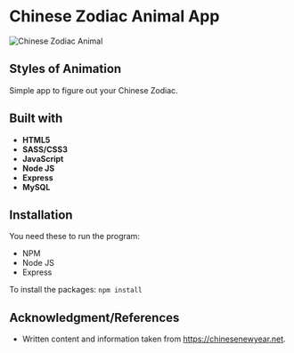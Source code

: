 # Chinese Zodiac Animal App

![Chinese Zodiac Animal](/public/images/animal_dragon.svg)

## Styles of Animation


Simple app to figure out your Chinese Zodiac.


## Built with
* **HTML5**
* **SASS/CSS3**
* **JavaScript**
* **Node JS**
* **Express**
* **MySQL**


## Installation

You need these to run the program:

* NPM
* Node JS
* Express

To install the packages: `npm install`

## Acknowledgment/References

* Written content and information taken from https://chinesenewyear.net.